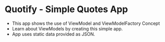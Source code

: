# Quotify - Simple Quotes App 

- This app shows the use of ViewModel and ViewModelFactory Concept
- Learn about ViewModels by creating this simple app.
- App uses static data provided as JSON.
